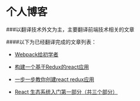 # 个人博客

###以翻译技术外文为主，主要翻译前端技术相关的文章

####以下为已经翻译完成的文章列表：

* <a href="https://github.com/lanqy/blog/blob/master/webpack-for-beginners.md">Webpack给初学者</a>

* <a href="https://github.com/lanqy/blog/blob/master/build-redux-react-application.md">构建一个基于Redux的react应用</a>
 
* <a href="https://github.com/lanqy/blog/blob/master/step-by-step-react-redux.md">一步一步教你创建react redux应用</a>

* <a href="https://github.com/lanqy/blog/blob/master/a-primer-on-the-react-rcosystem-part1.md">React 生态系统入门第一部分（共三个部分）</a>


